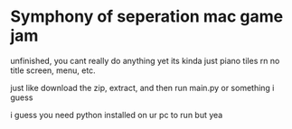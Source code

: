 # Symphony of seperation mac game jam

unfinished, you cant really do anything yet its kinda just piano tiles rn
no title screen, menu, etc.

just like download the zip, extract, and then run main.py or something i guess

i guess you need python installed on ur pc to run but yea
